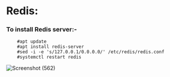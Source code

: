# Redis:

### To install Redis server:-

```
    #apt update
    #apt install redis-server
    #sed -i -e 's/127.0.0.1/0.0.0.0/' /etc/redis/redis.conf
    #systemctl restart redis
```



![Screenshot (562)](https://user-images.githubusercontent.com/82635540/115705848-a68ced00-a38a-11eb-9beb-ae7ba6bb920e.png)
